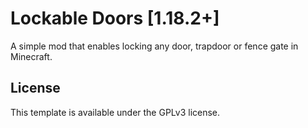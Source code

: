# Lockable Doors \[1.18.2+]

A simple mod that enables locking any door, trapdoor or fence gate in Minecraft.

## License

This template is available under the GPLv3 license.
